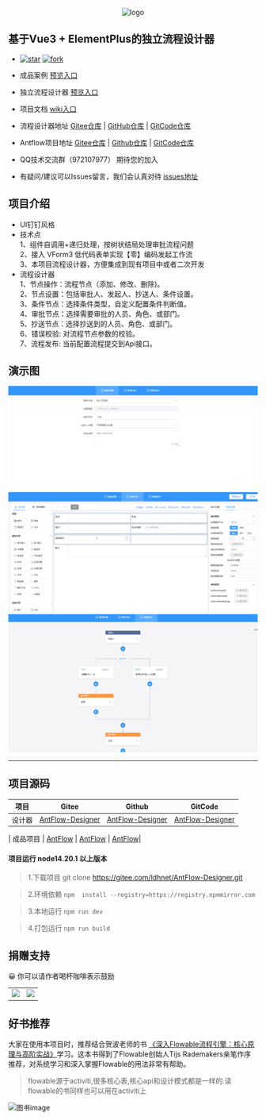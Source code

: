 <p align="center" style="margin-bottom: 0 !important">
	<img alt="logo" src="https://gitee.com/ldhnet/ant-flow/raw/master/public/images/logo.png"   width = 15%;>
</p>  

## 基于Vue3 + ElementPlus的独立流程设计器

- [![star](https://gitee.com/ldhnet/AntFlow-Designer/badge/star.svg?theme=dark)](https://gitee.com/ldhnet/AntFlow-Designer/stargazers)  [![fork](https://gitee.com/ldhnet/AntFlow-Designer/badge/fork.svg?theme=dark)](https://gitee.com/ldhnet/AntFlow-Designer/members)

-  成品案例  [预览入口](http://117.72.70.166/admin/)
-  独立流程设计器 [预览入口](http://117.72.70.166/ant-flow/dist/) 
-  项目文档 [wiki入口](https://gitee.com/ldhnet/AntFlow-Designer/wikis) 
-  流程设计器地址 [Gitee仓库](https://gitee.com/ldhnet/AntFlow-Designer) | [GitHub仓库](https://github.com/ldhnet/AntFlow-Designer) | [GitCode仓库](https://gitcode.com/ldhnet/FlowDesigner/overview) 
-  Antflow项目地址 [Gitee仓库](https://gitee.com/tylerzhou/Antflow) | [Github仓库](https://github.com/mrtylerzhou/AntFlow) | [GitCode仓库](https://gitcode.com/zypqqgc/AntFlow/overview) 
 
- QQ技术交流群（972107977） 期待您的加入
- 有疑问/建议可以Issues留言，我们会认真对待  [issues地址](https://gitee.com/ldhnet/AntFlow-Designer/issues)


## 项目介绍
- UI钉钉风格
- 技术点<br />
 1、组件自调用+递归处理，按树状结局处理审批流程问题<br />
 2、接入 VForm3 低代码表单实现【零】编码发起工作流<br />
 3、本项目流程设计器，方便集成到现有项目中或者二次开发<br /> 
- 流程设计器<br />
  1、节点操作：流程节点（添加、修改、删除)。<br />
  2、节点设置：包括审批人、发起人、抄送人、条件设置。<br />
  3、条件节点：选择条件类型，自定义配置条件判断值。<br />
  4、审批节点：选择需要审批的人员、角色、或部门。<br />
  5、抄送节点：选择抄送到的人员、角色、或部门。<br />
  6、错误校验: 对流程节点参数的校验。<br />
  7、流程发布: 当前配置流程提交到Api接口。<br /> 

## 演示图 

![](./public/images/10.png)
![](./public/images/11.png)
![](./public/images/12.png)  
  
-------------------   
## 项目源码

| 项目 | Gitee   | Github    | GitCode|
| ---- | ----| ---- | ---- |
| 设计器 | [AntFlow-Designer](https://gitee.com/ldhnet/AntFlow-Designer) | [AntFlow-Designer](https://github.com/ldhnet/AntFlow-Designer) | [AntFlow-Designer](https://gitcode.com/ldhnet/FlowDesigner/overview) |

| 成品项目 | [AntFlow](https://gitee.com/tylerzhou/Antflow) | [AntFlow](https://github.com/mrtylerzhou/AntFlow) | [AntFlow](https://gitcode.com/zypqqgc/AntFlow/overview)|

#### 项目运行 node14.20.1 以上版本
> 1.下载项目 git clone https://gitee.com/ldhnet/AntFlow-Designer.git

> 2.环境依赖  `npm  install --registry=https://registry.npmmirror.com`

> 3.本地运行 `npm run dev` 

> 4.打包运行 `npm run build` 


##  捐赠支持
😀 你可以请作者喝杯咖啡表示鼓励
<table>
    <tr>
        <td><img src="https://gitee.com/ldhnet/AntFlow-Designer/raw/master/public/images/wxpay.jpg"/></td>
        <td><img src="https://gitee.com/ldhnet/AntFlow-Designer/raw/master/public/images/alipay.jpg"/></td>
    </tr>  
</table>

## 好书推荐

大家在使用本项目时，推荐结合贺波老师的书
[《深入Flowable流程引擎：核心原理与高阶实战》](https://item.jd.com/14804836.html)学习。这本书得到了Flowable创始人Tijs Rademakers亲笔作序推荐，对系统学习和深入掌握Flowable的用法非常有帮助。

> flowable源于activiti,很多核心表,核心api和设计模式都是一样的.读flowable的书同样也可以用在activiti上

![图书image](https://gitee.com/tylerzhou/Antflow/raw/master/doc/images/flowablebook.jpg)
